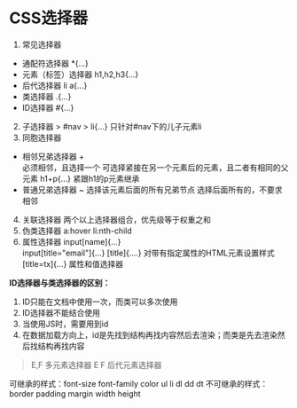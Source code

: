 # CSS选择器

1. 常见选择器
- 通配符选择器   *{...}
- 元素（标签）选择器   h1,h2,h3{...}
- 后代选择器  li a{...}
- 类选择器    .{...}
- ID选择器    #{...}
2. 子选择器 > 
#nav > li{...}  只针对#nav下的儿子元素li
3. 同胞选择器
- 相邻兄弟选择器 +  
必须相邻，且选择一个  可选择紧接在另一个元素后的元素，且二者有相同的父元素
h1+p{...}  紧跟h1的p元素继承
- 普通兄弟选择器 ~ 
 选择该元素后面的所有兄弟节点  选择后面所有的，不要求相邻
4. 关联选择器
两个以上选择器组合，优先级等于权重之和 
5. 伪类选择器
a:hover   li:nth-child
6. 属性选择器
input[name]{...}  
input[title="email"]{...}
[title]{....} 对带有指定属性的HTML元素设置样式
[title=tx]{...} 属性和值选择器

**ID选择器与类选择器的区别：**
1. ID只能在文档中使用一次，而类可以多次使用
2. ID选择器不能结合使用
3. 当使用JS时，需要用到id 
4. 在数据加载方向上，id是先找到结构再找内容然后去渲染；而类是先去渲染然后找结构再找内容

> E,F 多元素选择器
   E F 后代元素选择器

可继承的样式：font-size   font-family color ul li  dl  dd  dt
不可继承的样式：border padding  margin  width  height


